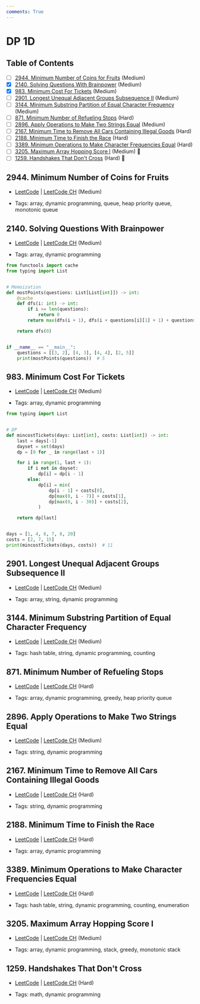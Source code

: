 ```yaml
---
comments: True
---
```


# DP 1D

## Table of Contents

- [ ] [2944. Minimum Number of Coins for Fruits](https://leetcode.cn/problems/minimum-number-of-coins-for-fruits/) (Medium)
- [x] [2140. Solving Questions With Brainpower](https://leetcode.cn/problems/solving-questions-with-brainpower/) (Medium)
- [x] [983. Minimum Cost For Tickets](https://leetcode.cn/problems/minimum-cost-for-tickets/) (Medium)
- [ ] [2901. Longest Unequal Adjacent Groups Subsequence II](https://leetcode.cn/problems/longest-unequal-adjacent-groups-subsequence-ii/) (Medium)
- [ ] [3144. Minimum Substring Partition of Equal Character Frequency](https://leetcode.cn/problems/minimum-substring-partition-of-equal-character-frequency/) (Medium)
- [ ] [871. Minimum Number of Refueling Stops](https://leetcode.cn/problems/minimum-number-of-refueling-stops/) (Hard)
- [ ] [2896. Apply Operations to Make Two Strings Equal](https://leetcode.cn/problems/apply-operations-to-make-two-strings-equal/) (Medium)
- [ ] [2167. Minimum Time to Remove All Cars Containing Illegal Goods](https://leetcode.cn/problems/minimum-time-to-remove-all-cars-containing-illegal-goods/) (Hard)
- [ ] [2188. Minimum Time to Finish the Race](https://leetcode.cn/problems/minimum-time-to-finish-the-race/) (Hard)
- [ ] [3389. Minimum Operations to Make Character Frequencies Equal](https://leetcode.cn/problems/minimum-operations-to-make-character-frequencies-equal/) (Hard)
- [ ] [3205. Maximum Array Hopping Score I](https://leetcode.cn/problems/maximum-array-hopping-score-i/) (Medium) 👑
- [ ] [1259. Handshakes That Don't Cross](https://leetcode.cn/problems/handshakes-that-dont-cross/) (Hard) 👑

## 2944. Minimum Number of Coins for Fruits

-   [LeetCode](https://leetcode.com/problems/minimum-number-of-coins-for-fruits/) | [LeetCode CH](https://leetcode.cn/problems/minimum-number-of-coins-for-fruits/) (Medium)

-   Tags: array, dynamic programming, queue, heap priority queue, monotonic queue
## 2140. Solving Questions With Brainpower

-   [LeetCode](https://leetcode.com/problems/solving-questions-with-brainpower/) | [LeetCode CH](https://leetcode.cn/problems/solving-questions-with-brainpower/) (Medium)

-   Tags: array, dynamic programming

```python title="2140. Solving Questions With Brainpower - Python Solution"
from functools import cache
from typing import List


# Memoization
def mostPoints(questions: List[List[int]]) -> int:
    @cache
    def dfs(i: int) -> int:
        if i >= len(questions):
            return 0
        return max(dfs(i + 1), dfs(i + questions[i][1] + 1) + questions[i][0])

    return dfs(0)


if __name__ == "__main__":
    questions = [[3, 2], [4, 3], [4, 4], [2, 5]]
    print(mostPoints(questions))  # 5

```

## 983. Minimum Cost For Tickets

-   [LeetCode](https://leetcode.com/problems/minimum-cost-for-tickets/) | [LeetCode CH](https://leetcode.cn/problems/minimum-cost-for-tickets/) (Medium)

-   Tags: array, dynamic programming

```python title="983. Minimum Cost For Tickets - Python Solution"
from typing import List


# DP
def mincostTickets(days: List[int], costs: List[int]) -> int:
    last = days[-1]
    dayset = set(days)
    dp = [0 for _ in range(last + 1)]

    for i in range(1, last + 1):
        if i not in dayset:
            dp[i] = dp[i - 1]
        else:
            dp[i] = min(
                dp[i - 1] + costs[0],
                dp[max(0, i - 7)] + costs[1],
                dp[max(0, i - 30)] + costs[2],
            )

    return dp[last]


days = [1, 4, 6, 7, 8, 20]
costs = [2, 7, 15]
print(mincostTickets(days, costs))  # 11

```

## 2901. Longest Unequal Adjacent Groups Subsequence II

-   [LeetCode](https://leetcode.com/problems/longest-unequal-adjacent-groups-subsequence-ii/) | [LeetCode CH](https://leetcode.cn/problems/longest-unequal-adjacent-groups-subsequence-ii/) (Medium)

-   Tags: array, string, dynamic programming
## 3144. Minimum Substring Partition of Equal Character Frequency

-   [LeetCode](https://leetcode.com/problems/minimum-substring-partition-of-equal-character-frequency/) | [LeetCode CH](https://leetcode.cn/problems/minimum-substring-partition-of-equal-character-frequency/) (Medium)

-   Tags: hash table, string, dynamic programming, counting
## 871. Minimum Number of Refueling Stops

-   [LeetCode](https://leetcode.com/problems/minimum-number-of-refueling-stops/) | [LeetCode CH](https://leetcode.cn/problems/minimum-number-of-refueling-stops/) (Hard)

-   Tags: array, dynamic programming, greedy, heap priority queue
## 2896. Apply Operations to Make Two Strings Equal

-   [LeetCode](https://leetcode.com/problems/apply-operations-to-make-two-strings-equal/) | [LeetCode CH](https://leetcode.cn/problems/apply-operations-to-make-two-strings-equal/) (Medium)

-   Tags: string, dynamic programming
## 2167. Minimum Time to Remove All Cars Containing Illegal Goods

-   [LeetCode](https://leetcode.com/problems/minimum-time-to-remove-all-cars-containing-illegal-goods/) | [LeetCode CH](https://leetcode.cn/problems/minimum-time-to-remove-all-cars-containing-illegal-goods/) (Hard)

-   Tags: string, dynamic programming
## 2188. Minimum Time to Finish the Race

-   [LeetCode](https://leetcode.com/problems/minimum-time-to-finish-the-race/) | [LeetCode CH](https://leetcode.cn/problems/minimum-time-to-finish-the-race/) (Hard)

-   Tags: array, dynamic programming
## 3389. Minimum Operations to Make Character Frequencies Equal

-   [LeetCode](https://leetcode.com/problems/minimum-operations-to-make-character-frequencies-equal/) | [LeetCode CH](https://leetcode.cn/problems/minimum-operations-to-make-character-frequencies-equal/) (Hard)

-   Tags: hash table, string, dynamic programming, counting, enumeration
## 3205. Maximum Array Hopping Score I

-   [LeetCode](https://leetcode.com/problems/maximum-array-hopping-score-i/) | [LeetCode CH](https://leetcode.cn/problems/maximum-array-hopping-score-i/) (Medium)

-   Tags: array, dynamic programming, stack, greedy, monotonic stack
## 1259. Handshakes That Don't Cross

-   [LeetCode](https://leetcode.com/problems/handshakes-that-dont-cross/) | [LeetCode CH](https://leetcode.cn/problems/handshakes-that-dont-cross/) (Hard)

-   Tags: math, dynamic programming
